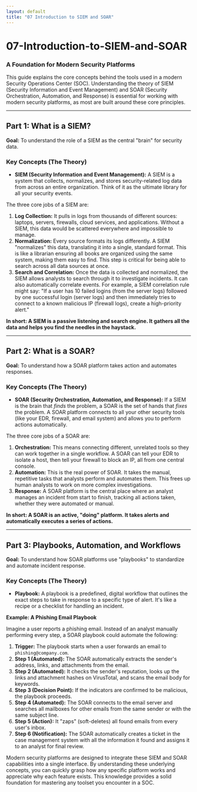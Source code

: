 ```yaml
---
layout: default
title: "07 Introduction to SIEM and SOAR"
---
```


# 07-Introduction-to-SIEM-and-SOAR

### A Foundation for Modern Security Platforms

This guide explains the core concepts behind the tools used in a modern Security Operations Center (SOC). Understanding the theory of SIEM (Security Information and Event Management) and SOAR (Security Orchestration, Automation, and Response) is essential for working with modern security platforms, as most are built around these core principles.

---

## Part 1: What is a SIEM?

**Goal:** To understand the role of a SIEM as the central "brain" for security data.

### Key Concepts (The Theory)

- **SIEM (Security Information and Event Management):** A SIEM is a system that collects, normalizes, and stores security-related log data from across an entire organization. Think of it as the ultimate library for all your security events.

The three core jobs of a SIEM are:

1.  **Log Collection:** It pulls in logs from thousands of different sources: laptops, servers, firewalls, cloud services, and applications. Without a SIEM, this data would be scattered everywhere and impossible to manage.
2.  **Normalization:** Every source formats its logs differently. A SIEM "normalizes" this data, translating it into a single, standard format. This is like a librarian ensuring all books are organized using the same system, making them easy to find. This step is critical for being able to search across all data sources at once.
3.  **Search and Correlation:** Once the data is collected and normalized, the SIEM allows analysts to search through it to investigate incidents. It can also automatically correlate events. For example, a SIEM correlation rule might say: "If a user has 10 failed logins (from the server logs) followed by one successful login (server logs) and then immediately tries to connect to a known malicious IP (firewall logs), create a high-priority alert."

**In short: A SIEM is a passive listening and search engine. It gathers all the data and helps you find the needles in the haystack.**

---

## Part 2: What is a SOAR?

**Goal:** To understand how a SOAR platform takes action and automates responses.

### Key Concepts (The Theory)

- **SOAR (Security Orchestration, Automation, and Response):** If a SIEM is the brain that _finds_ the problem, a SOAR is the set of hands that _fixes_ the problem. A SOAR platform connects to all your other security tools (like your EDR, firewall, and email system) and allows you to perform actions automatically.

The three core jobs of a SOAR are:

1.  **Orchestration:** This means connecting different, unrelated tools so they can work together in a single workflow. A SOAR can tell your EDR to isolate a host, then tell your firewall to block an IP, all from one central console.
2.  **Automation:** This is the real power of SOAR. It takes the manual, repetitive tasks that analysts perform and automates them. This frees up human analysts to work on more complex investigations.
3.  **Response:** A SOAR platform is the central place where an analyst manages an incident from start to finish, tracking all actions taken, whether they were automated or manual.

**In short: A SOAR is an active, "doing" platform. It takes alerts and automatically executes a series of actions.**

---

## Part 3: Playbooks, Automation, and Workflows

**Goal:** To understand how SOAR platforms use "playbooks" to standardize and automate incident response.

### Key Concepts (The Theory)

- **Playbook:** A playbook is a predefined, digital workflow that outlines the exact steps to take in response to a specific type of alert. It's like a recipe or a checklist for handling an incident.

**Example: A Phishing Email Playbook**

Imagine a user reports a phishing email. Instead of an analyst manually performing every step, a SOAR playbook could automate the following:

1.  **Trigger:** The playbook starts when a user forwards an email to `phishing@company.com`.
2.  **Step 1 (Automated):** The SOAR automatically extracts the sender's address, links, and attachments from the email.
3.  **Step 2 (Automated):** It checks the sender's reputation, looks up the links and attachment hashes on VirusTotal, and scans the email body for keywords.
4.  **Step 3 (Decision Point):** If the indicators are confirmed to be malicious, the playbook proceeds.
5.  **Step 4 (Automated):** The SOAR connects to the email server and searches all mailboxes for other emails from the same sender or with the same subject line.
6.  **Step 5 (Action):** It "zaps" (soft-deletes) all found emails from every user's inbox.
7.  **Step 6 (Notification):** The SOAR automatically creates a ticket in the case management system with all the information it found and assigns it to an analyst for final review.

Modern security platforms are designed to integrate these SIEM and SOAR capabilities into a single interface. By understanding these underlying concepts, you can quickly grasp how any specific platform works and appreciate why each feature exists. This knowledge provides a solid foundation for mastering any toolset you encounter in a SOC.
